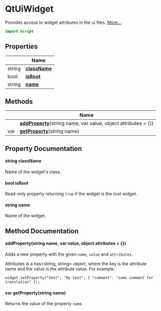 # QtUiWidget

Provides access to widget attributes in the ui files. [More...](#detailed-description)

```qml
import Script
```

## Properties

| | Name |
|-|-|
|string|**[className](#className)**|
|bool|**[isRoot](#isRoot)**|
|string|**[name](#name)**|

## Methods

| | Name |
|-|-|
||**[addProperty](#addProperty)**(string name, var value, object attributes = {})|
|var |**[getProperty](#getProperty)**(string name)|

## Property Documentation

#### <a name="className"></a>string **className**

Name of the widget's class.

#### <a name="isRoot"></a>bool **isRoot**

Read-only property returning `true` if the widget is the root widget.

#### <a name="name"></a>string **name**

Name of the widget.

## Method Documentation

#### <a name="addProperty"></a>**addProperty**(string name, var value, object attributes = {})

Adds a new property with the given `name`, `value` and `attributes`.

Attributes is a has<string, string> object, where the key is the attribute name and the value is the attribute value.
For example:

```
widget.setProperty("text", "My text", { "comment": "some comment for translation" });
```

#### <a name="getProperty"></a>var **getProperty**(string name)

Returns the value of the property `name`.
